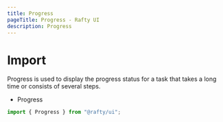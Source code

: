 ```yaml
---
title: Progress
pageTitle: Progress - Rafty UI
description: Progress
---
```


# Import

Progress is used to display the progress status for a task that takes a long time or consists of several steps.

- Progress

```jsx
import { Progress } from "@rafty/ui";
```
